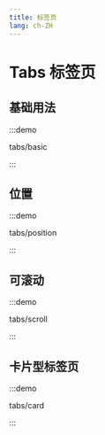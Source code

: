```yaml
---
title: 标签页
lang: ch-ZH
---
```


# Tabs 标签页

## 基础用法

:::demo

tabs/basic

:::

## 位置

:::demo

tabs/position

:::

## 可滚动

:::demo

tabs/scroll

:::

## 卡片型标签页

:::demo

tabs/card

:::
